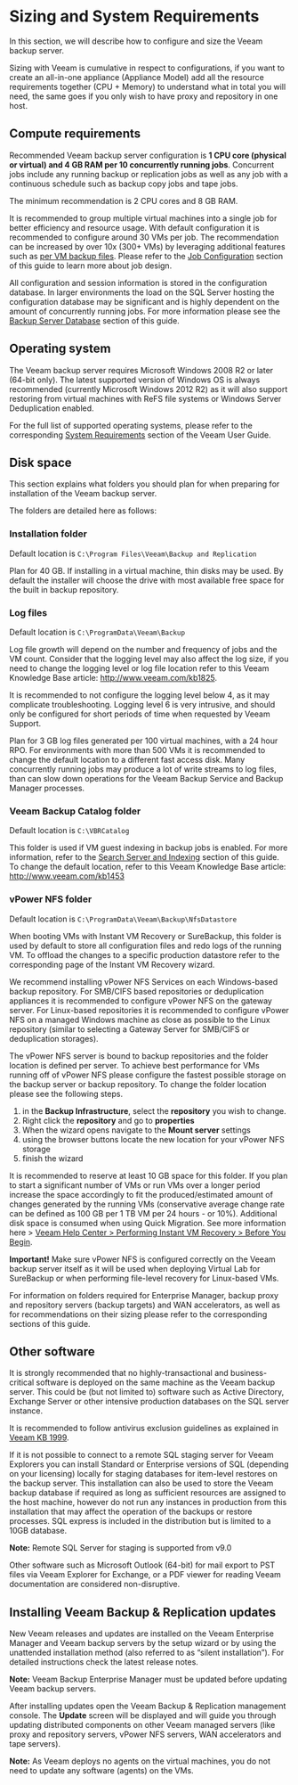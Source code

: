 # Sizing and System Requirements

In this section, we will describe how to configure and size the Veeam backup server.

Sizing with Veeam is cumulative in respect to configurations, if you want to create an all-in-one appliance (Appliance Model) add all the resource requirements together (CPU + Memory) to understand what in total you will need, the same goes if you only wish to have proxy and repository in one host.

## Compute requirements
Recommended Veeam backup server configuration is **1 CPU core (physical or virtual) and 4 GB RAM per 10 concurrently running jobs**. Concurrent jobs include any running backup or replication jobs as well as any job with a continuous schedule such as backup copy jobs and tape jobs.

The minimum recommendation is 2 CPU cores and 8 GB RAM.

It is recommended to group multiple virtual machines into a single job for better efficiency and resource usage. With default configuration it is recommended to configure around 30 VMs per job. The recommendation can be increased by over 10x (300+ VMs) by leveraging additional features such as [per VM backup files](./repository_planning_pervm.md). Please refer to the [Job Configuration](../job_configuration/backup_job.md) section of this guide to learn more about job design.

All configuration and session information is stored in the configuration database. In larger environments the load on the SQL Server hosting the configuration database may be significant and is highly dependent on the amount of concurrently running jobs. For more information please see the [Backup Server Database](resource_planning/backup_server_database.md) section of this guide.

## Operating system
The Veeam backup server requires Microsoft Windows 2008 R2 or later (64-bit only).
The latest supported version of Windows OS is always recommended (currently
Microsoft Windows 2012 R2) as it will also support restoring from virtual
machines with ReFS file systems or Windows Server Deduplication enabled.

For the full list of supported operating systems,
please refer to the corresponding [System Requirements](https://helpcenter.veeam.com/backup/vsphere/system_requirements.html#backup_server)
section of the Veeam User Guide.

## Disk space
This section explains what folders you should plan for when preparing
for installation of the Veeam backup server.

The folders are detailed here as follows:

### Installation folder
Default location is `C:\Program Files\Veeam\Backup and Replication`

Plan for 40 GB. If installing in a virtual machine, thin disks may be used. By default the installer will choose the drive with most available free space for the built in backup repository.

### Log files
Default location is `C:\ProgramData\Veeam\Backup`

Log file growth will depend on the number and frequency of jobs and the VM count. Consider that the logging level may also affect the log size, if you need to change the logging level or log file location refer to this Veeam Knowledge Base article: <http://www.veeam.com/kb1825>.

It is recommended to not configure the logging level below 4, as it may complicate troubleshooting. Logging level 6 is very intrusive, and should only be configured for short periods of time when requested by Veeam Support.

Plan for 3 GB log files generated per 100 virtual machines, with a 24 hour RPO. For environments with more than 500 VMs it is recommended to change the default location to a different fast access disk. Many concurrently running jobs may produce a lot of write streams to log files, than can slow down operations for the Veeam Backup Service and Backup Manager processes.

### Veeam Backup Catalog folder
Default location is `C:\VBRCatalog`

This folder is used if VM guest indexing in backup jobs is enabled. For more information, refer to the [Search Server and Indexing](resource_planning/search_server_and_indexing.md) section of this guide. To change the default location, refer to this Veeam Knowledge Base article: <http://www.veeam.com/kb1453>

### vPower NFS folder
Default location is `C:\ProgramData\Veeam\Backup\NfsDatastore`

When booting VMs with Instant VM Recovery or SureBackup, this folder is used by default to store all configuration files and redo logs of the running VM. To offload the changes to a specific production datastore refer to the corresponding page of the Instant VM Recovery wizard.

We recommend installing vPower NFS Services on each Windows-based backup repository. For SMB/CIFS based repositories or deduplication appliances it is recommended to configure vPower NFS on the gateway server. For Linux-based repositories it is recommended to configure vPower NFS on a managed Windows machine as close as possible to the Linux repository (similar to selecting a Gateway Server for SMB/CIFS or deduplication storages).

The vPower NFS server is bound to backup repositories and the folder location is defined per server. To achieve best performance for VMs running off of vPower NFS please configure the fastest possible storage on the backup server or backup repository. To change the folder location  please see the following steps.

1. in the **Backup Infrastructure**, select the **repository** you wish to change.
2. Right click the **repository** and go to **properties**
3. When the wizard opens navigate to the **Mount server** settings
4. using the browser buttons locate the new location for your vPower NFS storage
5. finish the wizard

It is recommended to reserve at least 10 GB space for this folder. If you plan to start a significant number of VMs or run VMs over a longer period  increase the space accordingly to fit the produced/estimated amount of changes generated by the running VMs (conservative average change rate can be defined as 100 GB per 1 TB VM per 24 hours - or 10%). Additional disk space is consumed when using Quick Migration. See more information here > [Veeam Help Center > Performing Instant VM Recovery > Before You Begin](https://helpcenter.veeam.com/backup/vsphere/instant_recovery_before_you_begin.html).

**Important!** Make sure vPower NFS is configured correctly on the Veeam backup server itself as it will be used when deploying Virtual Lab for SureBackup or when performing file-level recovery for Linux-based VMs.

For information on folders required for Enterprise Manager, backup proxy and repository servers (backup targets) and WAN accelerators, as well as for recommendations on their sizing please refer to the corresponding sections of this guide.

## Other software

It is strongly recommended that no highly-transactional and business-critical software is deployed on the same machine as the Veeam backup server. This could be (but not limited to) software such as Active Directory, Exchange Server or other intensive production databases on the SQL server instance.

It is recommended to follow antivirus exclusion guidelines as explained in [Veeam KB 1999](https://www.veeam.com/kb1999).

If it is not possible to connect to a remote SQL staging server for Veeam Explorers you can install Standard or Enterprise versions of SQL (depending on your licensing) locally for staging databases for item-level restores on the backup server. This installation can also be used to store the Veeam backup database if required as long as sufficient resources are assigned to the host machine, however do not run any instances in production from this installation that may affect the operation of the backups or restore processes. SQL express is included in the distribution but is limited to a 10GB database.

**Note:** Remote SQL Server for staging is supported from v9.0

Other software such as Microsoft Outlook (64-bit) for mail export to PST files via Veeam Explorer for Exchange, or a PDF viewer for reading Veeam documentation are considered non-disruptive.

## Installing Veeam Backup & Replication updates

New Veeam releases and updates are installed on the Veeam
Enterprise Manager and Veeam backup servers by the setup wizard or by using
the unattended installation method (also referred to as “silent installation”). For detailed instructions check the latest release notes.

**Note:** Veeam Backup Enterprise Manager must be updated before updating Veeam backup servers.

After installing updates open the Veeam Backup & Replication management console. The **Update** screen will be displayed and will guide
you through updating distributed components on other Veeam managed servers (like proxy and repository servers, vPower NFS servers, WAN accelerators
and tape servers).

**Note:** As Veeam deploys no agents on the virtual machines, you do
not need to update any software (agents) on the VMs.
